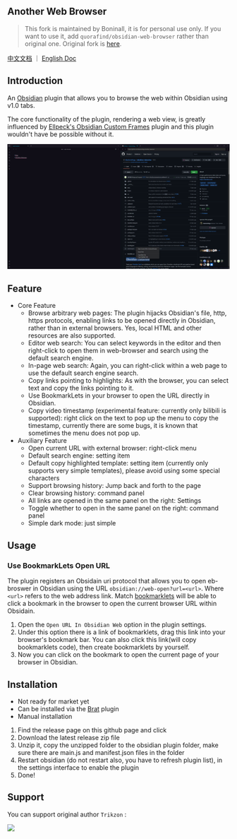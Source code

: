 ## Another Web Browser

> This fork is maintained by Boninall, it is for personal use only. If you want to use it,
> add `quorafind/obsidian-web-browser` rather than original one. 
> Original fork is [here](https://github.com/Trikzon/obsidian-web-browser).

[中文文档](README-ZH.md) ｜ [English Doc](README.md)

## Introduction

An [Obsidian](https://obsidian.md/) plugin that allows you to browse the web within Obsidian using v1.0 tabs.

The core functionality of the plugin, rendering a web view, is greatly influenced
by [Ellpeck's Obsidian Custom Frames](https://github.com/Ellpeck/ObsidianCustomFrames) plugin and this plugin wouldn't
have be possible without it.

![](assets/obsidian-web-browser.png)

## Feature

- Core Feature
  - Browse arbitrary web pages: The plugin hijacks Obsidian's file, http, https protocols, enabling links to be opened directly in Obsidian, rather than in external browsers. Yes, local HTML and other resources are also supported.
  - Editor web search: You can select keywords in the editor and then right-click to open them in web-browser and search using the default search engine.
  - In-page web search: Again, you can right-click within a web page to use the default search engine search.
  - Copy links pointing to highlights: As with the browser, you can select text and copy the links pointing to it.
  - Use BookmarkLets in your browser to open the URL directly in Obsidian.
  - Copy video timestamp (experimental feature: currently only bilibili is supported): right click on the text to pop up the menu to copy the timestamp, currently there are some bugs, it is known that sometimes the menu does not pop up.
- Auxiliary Feature
  - Open current URL with external browser: right-click menu
  - Default search engine: setting item
  - Default copy highlighted template: setting item (currently only supports very simple templates), please avoid using some special characters
  - Support browsing history: Jump back and forth to the page
  - Clear browsing history: command panel
  - All links are opened in the same panel on the right: Settings
  - Toggle whether to open in the same panel on the right: command panel
  - Simple dark mode: just simple

## Usage
 
### Use BookmarkLets Open URL

The plugin registers an Obsidain uri protocol that allows you to open  eb-broswer in Obsidian using the URL `obsidian://web-open?url=<url>`. Where `<url>` refers to the web address link. Match [bookmarklets](https://en.wikipedia.org/wiki/Bookmarklet) will be able to click a bookmark in the browser to open the current browser URL within Obsidain. 

1. Open the `Open URL In Obsidian Web` option in the plugin settings. 
2. Under this option there is a link of bookmarklets, drag this link into your browser's bookmark bar. You can also click this link(will copy bookmarklets code), then create bookmarklets by yourself.
3. Now you can click on the bookmark to open the current page of your browser in Obsidian.

## Installation

- Not ready for market yet
- Can be installed via the [Brat](https://github.com/TfTHacker/obsidian42-brat) plugin
- Manual installation

1. Find the release page on this github page and click
2. Download the latest release zip file
3. Unzip it, copy the unzipped folder to the obsidian plugin folder, make sure there are main.js and manifest.json files in the folder
4. Restart obsidian (do not restart also, you have to refresh plugin list), in the settings interface to enable the plugin
5. Done!

## Support

You can support original author `Trikzon` :

[<img src="https://user-images.githubusercontent.com/14358394/115450238-f39e8100-a21b-11eb-89d0-fa4b82cdbce8.png" width="200">](https://ko-fi.com/trikzon)
